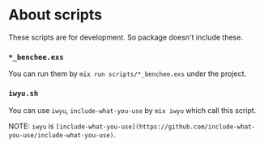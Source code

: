 # About scripts

These scripts are for development. So package doesn't include these.

### `*_benchee.exs`

You can run them by `mix run scripts/*_benchee.exs` under the project.

### `iwyu.sh`

You can use `iwyu`, `include-what-you-use` by `mix iwyu` which call this script.

NOTE: `iwyu` is `[include-what-you-use](https://github.com/include-what-you-use/include-what-you-use)`.

